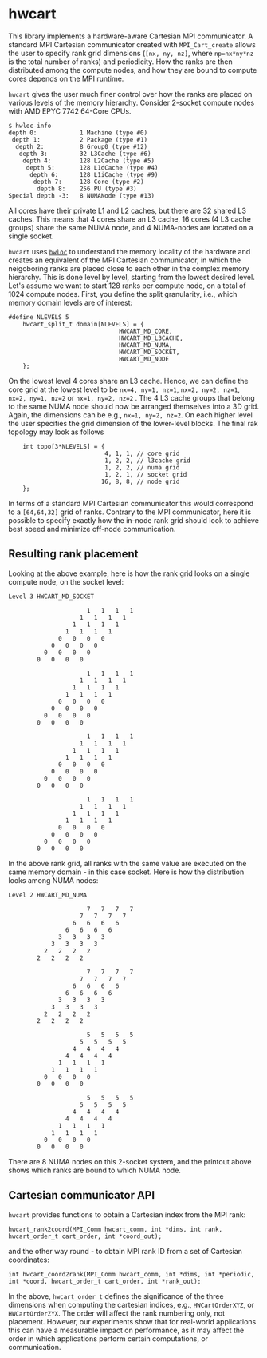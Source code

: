 # hwcart

This library implements a hardware-aware Cartesian MPI communicator. 
A standard MPI Cartesian communicator created with `MPI_Cart_create`
allows the user to specify rank grid dimensions (`[nx, ny, nz]`, where
`np=nx*ny*nz` is the total number of ranks) and periodicity. How the ranks
are then distributed among the compute nodes, and how they are bound to
compute cores depends on the MPI runtime.

`hwcart` gives the user much finer control over how the ranks are
placed on various levels of the memory hierarchy. Consider 2-socket compute nodes
with AMD EPYC 7742 64-Core CPUs. 

```
$ hwloc-info
depth 0:            1 Machine (type #0)
 depth 1:           2 Package (type #1)
  depth 2:          8 Group0 (type #12)
   depth 3:         32 L3Cache (type #6)
    depth 4:        128 L2Cache (type #5)
     depth 5:       128 L1dCache (type #4)
      depth 6:      128 L1iCache (type #9)
       depth 7:     128 Core (type #2)
        depth 8:    256 PU (type #3)
Special depth -3:   8 NUMANode (type #13)

```
All cores have their private L1 and L2 caches, but there are 32 shared L3 caches. 
This means that 4 cores share an L3 cache, 16 cores (4 L3 cache groups) share 
the same NUMA node, and 4 NUMA-nodes are located on a single socket.

`hwcart` uses [`hwloc`](https://www.open-mpi.org/projects/hwloc/) to understand
the memory locality of the hardware and creates an equivalent of the MPI Cartesian
communicator, in which the neigoboring ranks are placed close to each other in
the complex memory hierarchy. This is done level by level, starting from the lowest
desired level. Let's assume we want to start 128 ranks per compute node, on a total of
1024 compute nodes. First, you define the split granularity, i.e., which memory domain
levels are of interest:

```
#define NLEVELS 5
    hwcart_split_t domain[NLEVELS] = {
                               HWCART_MD_CORE,
                               HWCART_MD_L3CACHE,
                               HWCART_MD_NUMA,
                               HWCART_MD_SOCKET,
                               HWCART_MD_NODE
    };
```
On the lowest level 4 cores share an L3 cache. Hence, we can define the core
grid at the lowest level to be `nx=4, ny=1, nz=1`, `nx=2, ny=2, nz=1`, `nx=2, ny=1, nz=2` or `nx=1, ny=2, nz=2` . 
The 4 L3 cache groups that belong to the same NUMA node should now be arranged themselves 
into a 3D grid. Again, the dimensions can be e.g., `nx=1, ny=2, nz=2`. On each higher level
the user specifies the grid dimension of the lower-level blocks. The final rak topology
may look as follows

```
    int topo[3*NLEVELS] = {
                           4, 1, 1, // core grid
                           1, 2, 2, // l3cache grid
                           1, 2, 2, // numa grid
                           1, 2, 1, // socket grid
                          16, 8, 8, // node grid
    };
```
In terms of a standard MPI Cartesian communicator this would correspond to a `[64,64,32]` grid
of ranks. Contrary to the MPI communicator, here it is possible to specify exactly how the
in-node rank grid should look to achieve best speed and minimize off-node communication.

## Resulting rank placement
Looking at the above example, here is how the rank grid looks on a single compute node, on the socket level:
```
Level 3 HWCART_MD_SOCKET

                      1   1   1   1
                    1   1   1   1
                  1   1   1   1
                1   1   1   1
              0   0   0   0
            0   0   0   0
          0   0   0   0
        0   0   0   0

                      1   1   1   1
                    1   1   1   1
                  1   1   1   1
                1   1   1   1
              0   0   0   0
            0   0   0   0
          0   0   0   0
        0   0   0   0

                      1   1   1   1
                    1   1   1   1
                  1   1   1   1
                1   1   1   1
              0   0   0   0
            0   0   0   0
          0   0   0   0
        0   0   0   0

                      1   1   1   1
                    1   1   1   1
                  1   1   1   1
                1   1   1   1
              0   0   0   0
            0   0   0   0
          0   0   0   0
        0   0   0   0

```
In the above rank grid, all ranks with the same value are executed on the same memory domain - in this case socket.
Here is how the distribution looks among NUMA nodes:
```
Level 2 HWCART_MD_NUMA

                      7   7   7   7
                    7   7   7   7
                  6   6   6   6
                6   6   6   6
              3   3   3   3
            3   3   3   3
          2   2   2   2
        2   2   2   2

                      7   7   7   7
                    7   7   7   7
                  6   6   6   6
                6   6   6   6
              3   3   3   3
            3   3   3   3
          2   2   2   2
        2   2   2   2

                      5   5   5   5
                    5   5   5   5
                  4   4   4   4
                4   4   4   4
              1   1   1   1
            1   1   1   1
          0   0   0   0
        0   0   0   0

                      5   5   5   5
                    5   5   5   5
                  4   4   4   4
                4   4   4   4
              1   1   1   1
            1   1   1   1
          0   0   0   0
        0   0   0   0
```
There are 8 NUMA nodes on this 2-socket system, and the printout above shows which ranks
are bound to which NUMA node.

## Cartesian communicator API
`hwcart` provides functions to obtain a Cartesian index from the MPI rank:

```
hwcart_rank2coord(MPI_Comm hwcart_comm, int *dims, int rank, hwcart_order_t cart_order, int *coord_out);
```
and the other way round - to obtain MPI rank ID from a set of Cartesian coordinates:

```
int hwcart_coord2rank(MPI_Comm hwcart_comm, int *dims, int *periodic, int *coord, hwcart_order_t cart_order, int *rank_out);
```
In the above, `hwcart_order_t` defines the significance of the three dimensions when computing the cartesian indices, e.g., 
`HWCartOrderXYZ`, or `HWCartOrderZYX`. The order will affect the rank numbering only, not placement. However, 
our experiments show that for real-world applications this can have a measurable impact on performance,
as it may affect the order in which applications perform certain computations, or communication.
